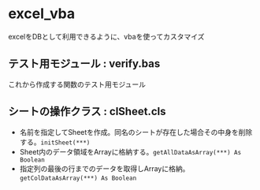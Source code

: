 excel_vba
=========
excelをDBとして利用できるように、vbaを使ってカスタマイズ

テスト用モジュール : verify.bas
----------
これから作成する関数のテスト用モジュール

シートの操作クラス : clSheet.cls
----------
  * 名前を指定してSheetを作成。同名のシートが存在した場合その中身を削除する。`initSheet(***)`
  * Sheet内のデータ領域をArrayに格納する。`getAllDataAsArray(***) As Boolean`
  * 指定列の最後の行までのデータを取得しArrayに格納。`getColDataAsArray(***) As Boolean`
    
